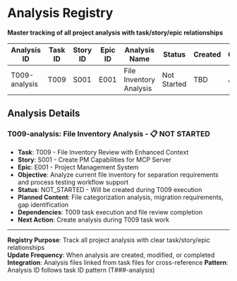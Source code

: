 # Analysis Registry
**Master tracking of all project analysis with task/story/epic relationships**

| Analysis ID | Task ID | Story ID | Epic ID | Analysis Name | Status | Created | Owner |
|-------------|---------|----------|---------|---------------|--------|---------|-------|
| T009-analysis | T009 | S001 | E001 | File Inventory Analysis | Not Started | TBD | Jon |

## Analysis Details

### T009-analysis: File Inventory Analysis - 📋 NOT STARTED
- **Task**: T009 - File Inventory Review with Enhanced Context
- **Story**: S001 - Create PM Capabilities for MCP Server
- **Epic**: E001 - Project Management System  
- **Objective**: Analyze current file inventory for separation requirements and process testing workflow support
- **Status**: NOT_STARTED - Will be created during T009 execution
- **Planned Content**: File categorization analysis, migration requirements, gap identification
- **Dependencies**: T009 task execution and file review completion
- **Next Action**: Create analysis during T009 task work

---

**Registry Purpose**: Track all project analysis with clear task/story/epic relationships  
**Update Frequency**: When analysis are created, modified, or completed
**Integration**: Analysis files linked from task files for cross-reference
**Pattern**: Analysis ID follows task ID pattern (T###-analysis)
